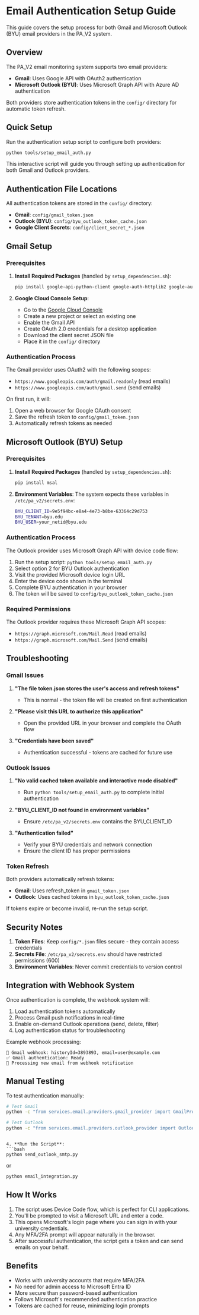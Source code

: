 # Email Authentication Setup Guide

This guide covers the setup process for both Gmail and Microsoft Outlook (BYU) email providers in the PA_V2 system.

## Overview

The PA_V2 email monitoring system supports two email providers:
- **Gmail**: Uses Google API with OAuth2 authentication
- **Microsoft Outlook (BYU)**: Uses Microsoft Graph API with Azure AD authentication

Both providers store authentication tokens in the `config/` directory for automatic token refresh.

## Quick Setup

Run the authentication setup script to configure both providers:

```bash
python tools/setup_email_auth.py
```

This interactive script will guide you through setting up authentication for both Gmail and Outlook providers.

## Authentication File Locations

All authentication tokens are stored in the `config/` directory:

- **Gmail**: `config/gmail_token.json`
- **Outlook (BYU)**: `config/byu_outlook_token_cache.json`
- **Google Client Secrets**: `config/client_secret_*.json`

## Gmail Setup

### Prerequisites

1. **Install Required Packages** (handled by `setup_dependencies.sh`):
   ```bash
   pip install google-api-python-client google-auth-httplib2 google-auth-oauthlib
   ```

2. **Google Cloud Console Setup**:
   - Go to the [Google Cloud Console](https://console.cloud.google.com/)
   - Create a new project or select an existing one
   - Enable the Gmail API
   - Create OAuth 2.0 credentials for a desktop application
   - Download the client secret JSON file
   - Place it in the `config/` directory

### Authentication Process

The Gmail provider uses OAuth2 with the following scopes:
- `https://www.googleapis.com/auth/gmail.readonly` (read emails)
- `https://www.googleapis.com/auth/gmail.send` (send emails)

On first run, it will:
1. Open a web browser for Google OAuth consent
2. Save the refresh token to `config/gmail_token.json`
3. Automatically refresh tokens as needed

## Microsoft Outlook (BYU) Setup

### Prerequisites

1. **Install Required Packages** (handled by `setup_dependencies.sh`):
   ```bash
   pip install msal
   ```

2. **Environment Variables**:
   The system expects these variables in `/etc/pa_v2/secrets.env`:
   ```bash
   BYU_CLIENT_ID=9e5f94bc-e8a4-4e73-b8be-63364c29d753
   BYU_TENANT=byu.edu
   BYU_USER=your_netid@byu.edu
   ```

### Authentication Process

The Outlook provider uses Microsoft Graph API with device code flow:

1. Run the setup script: `python tools/setup_email_auth.py`
2. Select option 2 for BYU Outlook authentication
3. Visit the provided Microsoft device login URL
4. Enter the device code shown in the terminal
5. Complete BYU authentication in your browser
6. The token will be saved to `config/byu_outlook_token_cache.json`

### Required Permissions

The Outlook provider requires these Microsoft Graph API scopes:
- `https://graph.microsoft.com/Mail.Read` (read emails)
- `https://graph.microsoft.com/Mail.Send` (send emails)

## Troubleshooting

### Gmail Issues

1. **"The file token.json stores the user's access and refresh tokens"**
   - This is normal - the token file will be created on first authentication

2. **"Please visit this URL to authorize this application"**
   - Open the provided URL in your browser and complete the OAuth flow

3. **"Credentials have been saved"**
   - Authentication successful - tokens are cached for future use

### Outlook Issues

1. **"No valid cached token available and interactive mode disabled"**
   - Run `python tools/setup_email_auth.py` to complete initial authentication

2. **"BYU_CLIENT_ID not found in environment variables"**
   - Ensure `/etc/pa_v2/secrets.env` contains the BYU_CLIENT_ID

3. **"Authentication failed"**
   - Verify your BYU credentials and network connection
   - Ensure the client ID has proper permissions

### Token Refresh

Both providers automatically refresh tokens:
- **Gmail**: Uses refresh_token in `gmail_token.json`
- **Outlook**: Uses cached tokens in `byu_outlook_token_cache.json`

If tokens expire or become invalid, re-run the setup script.

## Security Notes

1. **Token Files**: Keep `config/*.json` files secure - they contain access credentials
2. **Secrets File**: `/etc/pa_v2/secrets.env` should have restricted permissions (600)
3. **Environment Variables**: Never commit credentials to version control

## Integration with Webhook System

Once authentication is complete, the webhook system will:

1. Load authentication tokens automatically
2. Process Gmail push notifications in real-time  
3. Enable on-demand Outlook operations (send, delete, filter)
4. Log authentication status for troubleshooting

Example webhook processing:
```
📨 Gmail webhook: historyId=3893893, email=user@example.com
✅ Gmail authentication: Ready
📧 Processing new email from webhook notification
```

## Manual Testing

To test authentication manually:

```bash
# Test Gmail
python -c "from services.email.providers.gmail_provider import GmailProvider; print('Gmail auth:', GmailProvider().is_authenticated())"

# Test Outlook  
python -c "from services.email.providers.outlook_provider import OutlookGraphProvider; print('Outlook auth:', OutlookGraphProvider().is_authenticated())"
```
   ```

4. **Run the Script**:
   ```bash
   python send_outlook_smtp.py
   ```
   or
   ```bash
   python email_integration.py
   ```

## How It Works

1. The script uses Device Code flow, which is perfect for CLI applications.
2. You'll be prompted to visit a Microsoft URL and enter a code.
3. This opens Microsoft's login page where you can sign in with your university credentials.
4. Any MFA/2FA prompt will appear naturally in the browser.
5. After successful authentication, the script gets a token and can send emails on your behalf.

## Benefits

- Works with university accounts that require MFA/2FA
- No need for admin access to Microsoft Entra ID
- More secure than password-based authentication
- Follows Microsoft's recommended authentication practice
- Tokens are cached for reuse, minimizing login prompts
